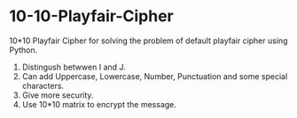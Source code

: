 # 10-10-Playfair-Cipher

10*10 Playfair Cipher for solving the problem of default playfair cipher using Python.

1. Distingush betwwen I and J.
2. Can add Uppercase, Lowercase, Number, Punctuation and some special characters.
3. Give more security.
4. Use 10*10 matrix to encrypt the message.
